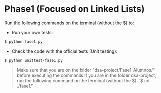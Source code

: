 # Phase1 (Focused on Linked Lists)
Run the following commands on the terminal (without the $) to:

- Run your own tests:
```bash
$ python fase1.py
```

- Check the code with the official tests (Unit testing):
```bash
$ python unittest-fase1.py
```

> Make sure that you are on the folder "dsa-project/Fase1-Alumnos/" before executing the commands
> If you are in the folder dsa-project, run the following command on the terminal (without the $):
> `$ cd ./fase1/`

